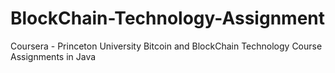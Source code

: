 # BlockChain-Technology-Assignment
Coursera - Princeton University Bitcoin and BlockChain Technology Course Assignments in Java
